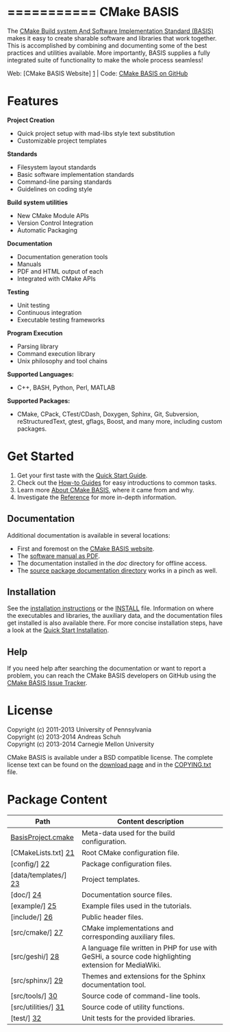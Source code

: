 ===========
CMake BASIS
===========

The [CMake Build system And Software Implementation Standard (BASIS)][1] makes it
easy to create sharable software and libraries that work together. This is accomplished
by combining and documenting some of the best practices and utilities available.
More importantly, BASIS supplies a fully integrated suite of functionality to make
the whole process seamless! 

Web:  [CMake BASIS Website]  [1] |
Code: [CMake BASIS on GitHub][2]


Features
========

**Project Creation**

- Quick project setup with mad-libs style text substitution
- Customizable project templates

**Standards**

- Filesystem layout standards
- Basic software implementation standards
- Command-line parsing standards
- Guidelines on coding style

**Build system utilities**

- New CMake Module APIs
- Version Control Integration
- Automatic Packaging

**Documentation**

- Documentation generation tools
- Manuals
- PDF and HTML output of each
- Integrated with CMake APIs

**Testing**

- Unit testing
- Continuous integration
- Executable testing frameworks

**Program Execution**

- Parsing library
- Command execution library
- Unix philosophy and tool chains

**Supported Languages:**

- C++, BASH, Python, Perl, MATLAB

**Supported Packages:**

- CMake, CPack, CTest/CDash, Doxygen, Sphinx, Git, Subversion, reStructuredText,
  gtest, gflags, Boost, and many more, including custom packages.


Get Started
===========

1. Get your first taste with the [Quick Start Guide][3].
2. Check out the [How-to Guides][4] for easy introductions to common tasks.
3. Learn more [About CMake BASIS][11], where it came from and why.
4. Investigate the [Reference][5] for more in-depth information.

Documentation
-------------

Additional documentation is available in several locations: 

- First and foremost on the [CMake BASIS website][1].
- The [software manual as PDF](/doc/BASIS_Software_Manual.pdf).
- The documentation installed in the _doc_ directory for offline access.
- The [source package documentation directory](/doc) works in a pinch as well.

Installation
------------

See the [installation instructions][7] or the [INSTALL](/INSTALL.md) file.
Information on where the executables and libraries, the auxiliary data, and the 
documentation files get installed is also available there. For more concise
installation steps, have a look at the [Quick Start Installation][9].


Help
----

If you need help after searching the documentation or want to report a problem,
you can reach the CMake BASIS developers on GitHub using the [CMake BASIS Issue Tracker][8].


License
=======

Copyright (c) 2011-2013 University of Pennsylvania   <br />
Copyright (c) 2013-2014 Andreas Schuh                <br />
Copyright (c) 2013-2014 Carnegie Mellon University

CMake BASIS is available under a BSD compatible license. The complete license text
can be found on the [download page][10] and in the [COPYING.txt](/COPYING.txt) file.


Package Content
===============

Path                     | Content description
------------------------ | ----------------------------------------------------------
[BasisProject.cmake][20] | Meta-data used for the build configuration.
[CMakeLists.txt]    [21] | Root CMake configuration file.
[config/]           [22] | Package configuration files.
[data/templates/]   [23] | Project templates.
[doc/]              [24] | Documentation source files.
[example/]          [25] | Example files used in the tutorials.
[include/]          [26] | Public header files.
[src/cmake/]        [27] | CMake implementations and corresponding auxiliary files.
[src/geshi/]        [28] | A language file written in PHP for use with GeSHi, a source code highlighting extension for MediaWiki.
[src/sphinx/]       [29] | Themes and extensions for the Sphinx documentation tool.
[src/tools/]        [30] | Source code of command-line tools.
[src/utilities/]    [31] | Source code of utility functions.
[test/]             [32] | Unit tests for the provided libraries.


<!-- --------------------------------------------------------------------------------- -->

<!-- Links to GitHub, see the local directory if you have downloaded the files already -->
[20]: /BasisProject.cmake
[21]: /CMakeLists.txt
[22]: /config
[23]: /data/templates
[24]: /doc
[25]: /example
[26]: /include
[27]: /src/cmake
[28]: /src/geshi
[29]: /src/sphinx
[30]: /src/tools
[31]: /src/utilities
[32]: /test

<!-- Links to web page and online ressources -->
[1]:  http://opensource.andreasschuch.com/cmake-basis
[2]:  https://github.com/schuhschuh/cmake-basis
[3]:  http://opensource.andreasschuh.com/cmake-basis/quickstart.html
[4]:  http://opensource.andreasschuh.com/cmake-basis/howto.html
[5]:  http://opensource.andreasschuh.com/cmake-basis/apidoc.html
[8]:  https://github.com/schuhschuh/cmake-basis/issues
[9]:  http://opensource.andreasschuh.com/cmake-basis/quickstart.html#install-basis
[11]: http://opensource.andreasschuh.com/cmake-basis/about.html

<!-- Links to GitHub, see the local directory if you have downloaded the files already -->
[6]:  http://opensource.andreasschuh.com/cmake-basis/apidoc.html#package-overview
[7]:  http://opensource.andreasschuh.com/cmake-basis/install.html
[10]:  http://opensource.andreasschuh.com/cmake-basis/download.html

